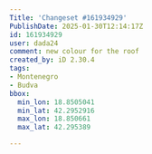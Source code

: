 ```yaml
---
Title: 'Changeset #161934929'
PublishDate: 2025-01-30T12:14:17Z
id: 161934929
user: dada24
comment: new colour for the roof
created_by: iD 2.30.4
tags:
- Montenegro
- Budva
bbox:
  min_lon: 18.8505041
  min_lat: 42.2952916
  max_lon: 18.850661
  max_lat: 42.295389

---
```

